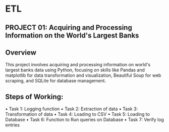 # ETL
## PROJECT 01: Acquiring and Processing Information on the World's Largest Banks
## Overview

This project involves acquiring and processing information on world's largest banks data using Python, focusing on skills like Pandas and matplotlib for data transformation and visualization, Beautiful Soup for web scraping, and SQLite for database management.

## Steps of Working:
• Task 1: Logging function
• Task 2: Extraction of data
• Task 3: Transformation of data
• Task 4: Loading to CSV
• Task 5: Loading to Database
• Task 6: Function to Run queries on Database
• Task 7: Verify log entries
